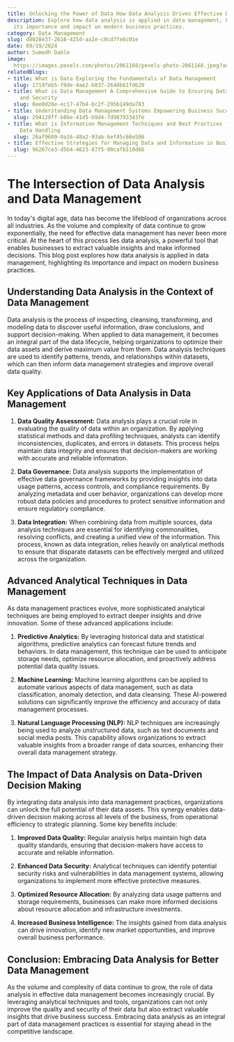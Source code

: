 ```yaml
---
title: Unlocking the Power of Data How Data Analysis Drives Effective Data Management
description: Explore how data analysis is applied in data management, highlighting
  its importance and impact on modern business practices.
category: Data Management
slug: d8028e37-2616-425d-aa2e-c0cd7fe6c01e
date: 09/19/2024
author: Sumedh Dable
image: 
  https://images.pexels.com/photos/2061168/pexels-photo-2061168.jpeg?auto=compress&cs=tinysrgb&w=600
relatedBlogs:
- title: What is Data Exploring the Fundamentals of Data Management
  slug: 17197eb5-f0de-4ae2-b837-2648b61fd620
- title: What is Data Management A Comprehensive Guide to Ensuring Data Integrity
    and Security
  slug: 0ee0d20e-ec17-47b4-bc2f-295b149da783
- title: Understanding Data Management Systems Empowering Business Success
  slug: 294129ff-b8be-41d5-b9d4-7d98793343fe
- title: What is Information Management Techniques and Best Practices for Effective
    Data Handling
  slug: 26af9609-0a16-48a2-93ab-6ef45c66e506
- title: Effective Strategies for Managing Data and Information in Business
  slug: 96267ce3-d5b4-4623-87f5-90cafb110d6b
---
```


# The Intersection of Data Analysis and Data Management

In today's digital age, data has become the lifeblood of organizations across all industries. As the volume and complexity of data continue to grow exponentially, the need for effective data management has never been more critical. At the heart of this process lies data analysis, a powerful tool that enables businesses to extract valuable insights and make informed decisions. This blog post explores how data analysis is applied in data management, highlighting its importance and impact on modern business practices.

## Understanding Data Analysis in the Context of Data Management

Data analysis is the process of inspecting, cleansing, transforming, and modeling data to discover useful information, draw conclusions, and support decision-making. When applied to data management, it becomes an integral part of the data lifecycle, helping organizations to optimize their data assets and derive maximum value from them. Data analysis techniques are used to identify patterns, trends, and relationships within datasets, which can then inform data management strategies and improve overall data quality.

## Key Applications of Data Analysis in Data Management

1. **Data Quality Assessment:** Data analysis plays a crucial role in evaluating the quality of data within an organization. By applying statistical methods and data profiling techniques, analysts can identify inconsistencies, duplicates, and errors in datasets. This process helps maintain data integrity and ensures that decision-makers are working with accurate and reliable information.

2. **Data Governance:** Data analysis supports the implementation of effective data governance frameworks by providing insights into data usage patterns, access controls, and compliance requirements. By analyzing metadata and user behavior, organizations can develop more robust data policies and procedures to protect sensitive information and ensure regulatory compliance.

3. **Data Integration:** When combining data from multiple sources, data analysis techniques are essential for identifying commonalities, resolving conflicts, and creating a unified view of the information. This process, known as data integration, relies heavily on analytical methods to ensure that disparate datasets can be effectively merged and utilized across the organization.

## Advanced Analytical Techniques in Data Management

As data management practices evolve, more sophisticated analytical techniques are being employed to extract deeper insights and drive innovation. Some of these advanced applications include:

1. **Predictive Analytics:** By leveraging historical data and statistical algorithms, predictive analytics can forecast future trends and behaviors. In data management, this technique can be used to anticipate storage needs, optimize resource allocation, and proactively address potential data quality issues.

2. **Machine Learning:** Machine learning algorithms can be applied to automate various aspects of data management, such as data classification, anomaly detection, and data cleansing. These AI-powered solutions can significantly improve the efficiency and accuracy of data management processes.

3. **Natural Language Processing (NLP):** NLP techniques are increasingly being used to analyze unstructured data, such as text documents and social media posts. This capability allows organizations to extract valuable insights from a broader range of data sources, enhancing their overall data management strategy.

## The Impact of Data Analysis on Data-Driven Decision Making

By integrating data analysis into data management practices, organizations can unlock the full potential of their data assets. This synergy enables data-driven decision making across all levels of the business, from operational efficiency to strategic planning. Some key benefits include:

1. **Improved Data Quality:** Regular analysis helps maintain high data quality standards, ensuring that decision-makers have access to accurate and reliable information.

2. **Enhanced Data Security:** Analytical techniques can identify potential security risks and vulnerabilities in data management systems, allowing organizations to implement more effective protective measures.

3. **Optimized Resource Allocation:** By analyzing data usage patterns and storage requirements, businesses can make more informed decisions about resource allocation and infrastructure investments.

4. **Increased Business Intelligence:** The insights gained from data analysis can drive innovation, identify new market opportunities, and improve overall business performance.

## Conclusion: Embracing Data Analysis for Better Data Management

As the volume and complexity of data continue to grow, the role of data analysis in effective data management becomes increasingly crucial. By leveraging analytical techniques and tools, organizations can not only improve the quality and security of their data but also extract valuable insights that drive business success. Embracing data analysis as an integral part of data management practices is essential for staying ahead in the competitive landscape.
